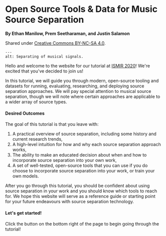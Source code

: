 Open Source Tools & Data for Music Source Separation
====================================================

**By Ethan Manilow, Prem Seetharaman, and Justin Salamon**

Shared under [Creative Commons BY-NC-SA 4.0](https://github.com/source-separation/tutorial/blob/master/LICENSE.txt).

```{image} images/data/source_separation_io.png
---
alt: Separating of musical signals.
```

Hello and welcome to the website for our tutorial at [ISMIR 2020](https://ismir.github.io/ISMIR2020/)!
We're excited that you've decided to join us!

In this tutorial, we will guide you through modern, open-source tooling and datasets
for running, evaluating, researching, and deploying source separation approaches. 
We will pay special attention to musical source separation, though we will note
where certain approaches are applicable to a wider array of source types. 

#### Desired Outcomes

The goal of this tutorial is that you leave with:

1. A practical overview of source separation, including some history and current
   research trends,
2. A high-level intuition for how and why each source separation approach works,
3. The ability to make an educated decision about when and how to incorporate source
   separation into your own work,
4. A set of well-tested, open-source tools that you can use if you do choose to
   incorporate source separation into your work, or train your own models.
   
After you go through this tutorial, you should be confident about using source
separation in your work and you should know which tools to reach for. We hope
this website will serve as a reference guide or starting point for your future
endeavours with source separation technology.


#### Let's get started!

Click the button on the bottom right of the page to begin going through the tutorial!

